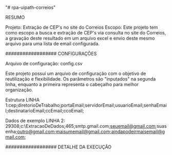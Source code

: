 "# rpa-uipath-correios" 

RESUMO

Projeto: Extração de CEP's no site do Correios
Escopo: Este projeto tem como escopo a busca e extração de CEP's via consulta no site do Correios, a gravação deste resultado em um arquivo excel e envio deste mesmo arquivo para uma lista de email configurada.

##################
CONFIGURAÇÕES

Arquivo de configuração: config.csv

Este projeto possuí um arquivo de configuração com o objetivo de reutilização e flexibilidade. 
Os parâmetros são "inputados" na segunda linha, enquanto a primeira representa o cabeçalho para melhor organização.

Estrutura
LINHA 1:cep;diretorioDeTrabalho;portaEmail;servidorEmail;usuarioEmail;senhaEmail;destinatarioEmail;ccEmail;ccoEmail;

Dados de exemplo
LINHA 2: 29308;c:\ExtracaoDeDados;465;smtp.gmail.com;seuemail@gmail.com;suasenha;outro@gmail.com;maisumemail@gmail.com;aindapodeirmaisemail@gmail.com;

##################
DETALHE DA EXECUÇÃO